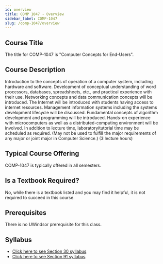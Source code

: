 ```yaml
---
id: overview
title: COMP 1047 - Overview
sidebar_label: COMP-1047
slug: /comp-1047/overview
---
```


## Course Title

The title for COMP-1047 is "Computer Concepts for End-Users".

## Course Description

Introduction to the concepts of operation of a computer system, including hardware and software. Development of conceptual understanding of word processors, databases, spreadsheets, etc., and practical experience with their use. Networking concepts and data communication concepts will be introduced. The Internet will be introduced with students having access to internet resources. Management information systems including the systems development lifecycle will be discussed. Fundamental concepts of algorithm development and programming will be introduced. Hands-on experience with microcomputers as well as a distributed-computing environment will be involved. In addition to lecture time, laboratory/tutorial time may be scheduled as required. (May not be used to fulfill the major requirements of any major or joint major in Computer Science.) (3 lecture hours)

## Typical Course Offering

COMP-1047 is typically offered in all semesters.

## Is a Textbook Required?

No, while there is a textbook listed and you may find it helpful, it is not required to succeed in this course.

## Prerequisites

There is no UWindsor prerequisite for this class.

## Syllabus

- [Click here to see Section 30 syllabus](../../resources/syllabus/COMP-1047-30%20F24.pdf)
- [Click here to see Section 91 syllabus](../../resources/syllabus/COMP-1047-91%20F24.pdf)


